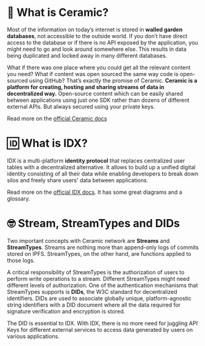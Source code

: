 # 🏺 What is Ceramic?

Most of the information on today’s internet is stored in **walled garden databases**, not accessible to the outside world. If you don’t have direct access to the database or if there is no API exposed by the application, you might need to go and look around somewhere else. This results in data being duplicated and locked away in many different databases.

What if there was one place where you could get all the relevant content you need? What if content was open sourced the same way code is open-sourced using GitHub? That’s exactly the promise of Ceramic. **Ceramic is a platform for creating, hosting and sharing streams of data in decentralized way.** Open-source content which can be easily shared between applications using just one SDK rather than dozens of different external APIs. But always secured using your private keys.

Read more on the [official Ceramic docs](https://blog.ceramic.network/what-is-ceramic/)

# 🆔 What is IDX?

IDX is a multi-platform **identity protocol** that replaces centralized user tables with a decentralized alternative. It allows to build up a unified digital identity consisting of all their data while enabling developers to break down silos and freely share users' data between applications.

Read more on the [official IDX docs](https://developers.idx.xyz/learn/welcome/). It has some great diagrams and a glossary.

# 🤓 Stream, StreamTypes and DIDs

Two important concepts with Ceramic network are **Streams** and **StreamTypes**. Streams are nothing more than append-only logs of commits stored on IPFS. StreamTypes, on the other hand, are functions applied to those logs.

A critical responsibility of StreamTypes is the authorization of users to perform write operations to a stream. Different StreamTypes might need different levels of authorization. One of the authentication mechanisms that StreamTypes supports is **DIDs**, the W3C standard for decentralized identifiers. DIDs are used to associate globally unique, platform-agnostic string identifiers with a DID document where all the data required for signature verification and encryption is stored.

The DID is essential to IDX. With IDX, there is no more need for juggling API Keys for different external services to access data generated by users on various applications.
